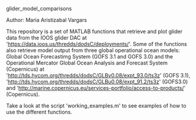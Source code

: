 glider_model_comparisons

Author: Maria Aristizabal Vargars

This repository is a set of MATLAB functions that retrieve and plot glider data from the IOOS glider DAC at 'https://data.ioos.us/thredds/dodsC/deployments/'. Some of the functions also retrieve model output from three global operational ocean models: Global Ocean Forecastimg System (GOFS 3.1 and GOFS 3.0) and the Operational Mercator Global Ocean Analysis and Forecast System (Copernicus) at 'http://tds.hycom.org/thredds/dodsC/GLBv0.08/expt_93.0/ts3z' (GOFS 3.1), 'http://tds.hycom.org/thredds/dodsC/GLBu0.08/expt_91.2/ts3z' (GOFS3.0) and 'http://marine.copernicus.eu/services-portfolio/access-to-products/' (Copernicus).

Take a look at the script 'working_examples.m' to see examples of how to use the different functions.

